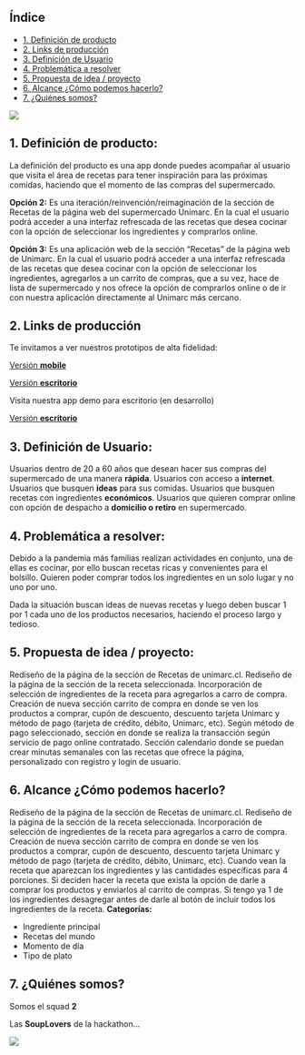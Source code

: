 ## Índice

* [1. Definición de producto](#1-Definición-de-producto)
* [2. Links de producción](#2-Links-de-producción)
* [3. Definición de Usuario](#3-Definición-de-Usuario)
* [4. Problemática a resolver](#4-Problemática-a-resolver)
* [5. Propuesta de idea / proyecto](#5-Propuesta-de-idea-/-proyecto)
* [6. Alcance ¿Cómo podemos hacerlo?](#6-Alcance-¿Cómo-podemos-hacerlo?)
* [7. ¿Quiénes somos?](7.¿Quiénes-somos?)



<img src="https://github.com/LiRizo/souplovers-h-scl013/blob/master/src/assets/img/nacho.png?raw=true">

## 1. Definición de producto: 

La definición del producto es una app donde puedes acompañar al usuario que visita el área de recetas para tener inspiración para las próximas comidas, haciendo que el momento de las compras del supermercado.

**Opción 2:** Es una iteración/reinvención/reimaginación de la sección de Recetas de la página web del supermercado Unimarc. En la cual el usuario podrá acceder a una interfaz refrescada de las recetas que desea cocinar con la opción de seleccionar los ingredientes y comprarlos online. 

**Opción 3:** Es una aplicación web de la sección “Recetas” de la página web de Unimarc. En la cual el usuario podrá acceder a una interfaz refrescada de las recetas que desea cocinar con la opción de seleccionar los ingredientes, agregarlos a un carrito de compras, que a su vez, hace de lista de supermercado y nos ofrece la opción de comprarlos online o de ir con nuestra aplicación directamente al Unimarc más cercano. 

 ## 2. Links de producción

Te invitamos a ver nuestros prototipos de alta fidelidad:

[Versión **mobile**](https://www.figma.com/proto/jj9z9wdAuvcuXABN5Z7Nt2/Unimarc?node-id=187%3A1904&scaling=min-zoom)

[Versión **escritorio**](https://www.figma.com/proto/jj9z9wdAuvcuXABN5Z7Nt2/Unimarc?node-id=48%3A873&scaling=min-zoom) 

Visita nuestra app demo para escritorio (en desarrollo)

[Versión **escritorio**](https://unimarc-recetas-souplovers.web.app)

## 3. Definición de Usuario:

Usuarios dentro de 20 a 60 años que desean hacer sus compras del supermercado de una manera **rápida**.
Usuarios con acceso a **internet**.
Usuarios que busquen **ideas** para sus comidas.
Usuarios que busquen recetas con ingredientes **económicos**.
Usuarios que quieren comprar online con opción de despacho a **domicilio o retiro** en supermercado.



## 4. Problemática a resolver:

Debido a la pandemia más familias realizan actividades en conjunto, una de ellas es cocinar, por ello buscan recetas ricas y convenientes para el bolsillo. Quieren poder comprar todos los ingredientes en un solo lugar y no uno por uno. 

Dada la situación buscan ideas de nuevas recetas y luego deben buscar 1 por 1 cada uno de los productos necesarios, haciendo el proceso largo y tedioso.



## 5. Propuesta de idea / proyecto:
Rediseño de la página de la sección de Recetas de unimarc.cl.
Rediseño de la página de la sección de la receta seleccionada. 
Incorporación de selección de ingredientes de la receta para agregarlos a carro de compra. 
Creación de nueva sección carrito de compra en donde se ven los productos a comprar, cupón de descuento, descuento tarjeta Unimarc y método de pago (tarjeta de crédito, débito, Unimarc, etc).
Según método de pago seleccionado, sección en donde se realiza la transacción según servicio de pago online contratado. 
Sección calendario donde se puedan crear minutas semanales con las recetas que ofrece la página, personalizado con registro y login de usuario.

## 6.  Alcance ¿Cómo podemos hacerlo? 
Rediseño de la página de la sección de Recetas de unimarc.cl.
Rediseño de la página de la sección de la receta seleccionada. 
Incorporación de selección de ingredientes de la receta para agregarlos a carro de compra. 
Creación de nueva sección carrito de compra en donde se ven los productos a comprar, cupón de descuento, descuento tarjeta Unimarc y método de pago (tarjeta de crédito, débito, Unimarc, etc).
Cuando vean la receta que aparezcan los ingredientes y las cantidades específicas para 4 porciones.
Si deciden hacer la receta que exista la opción de darle a comprar los productos y enviarlos al carrito de compras.
Si tengo ya 1 de los ingredientes desagregar antes de darle al botón de incluir todos los ingredientes de la receta.
**Categorías:**
- Ingrediente principal
- Recetas del mundo
- Momento de día 
- Tipo de plato


## 7. ¿Quiénes somos?

Somos el squad **2**

Las **SoupLovers** de la hackathon...

<img src="https://github.com/LiRizo/souplovers-h-scl013/blob/master/src/assets/img/squad2SoupLovers.jpg?raw=true">


